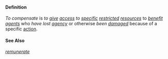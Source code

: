 #### Definition

*To compensate* is *to [give](https://github.com/gcassel/Modular-Organization-Terminology/blob/master/terms/give.md) [access](https://github.com/gcassel/Modular-Organization-Terminology/blob/master/terms/access.md) to [specific](https://github.com/gcassel/Modular-Organization-Terminology/blob/master/terms/specific.md) [restricted](https://github.com/gcassel/Modular-Organization-Terminology/blob/master/terms/restrict.md) [resources](https://github.com/gcassel/Modular-Organization-Terminology/blob/master/terms/resource.md)* to *[benefit](https://github.com/gcassel/Modular-Organization-Terminology/blob/master/terms/benefit.md) [agents](https://github.com/gcassel/Modular-Organization-Terminology/blob/master/terms/agent.md)* who *have lost [agency](https://github.com/gcassel/Modular-Organization-Terminology/blob/master/terms/agency.md)* or otherwise *been [damaged](https://github.com/gcassel/Modular-Organization-Terminology/blob/master/terms/damage.md)* because of a specific [action](https://github.com/gcassel/Modular-Organization-Terminology/blob/master/terms/act.md).

#### See Also 

*[remunerate](https://github.com/gcassel/Modular-Organization-Terminology/blob/master/terms/remunerate.md)*
